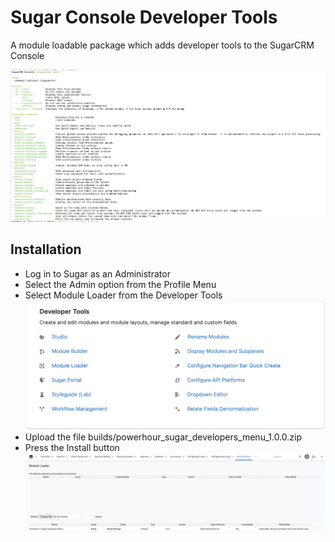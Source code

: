 # Sugar Console Developer Tools

A module loadable package which adds developer tools to the SugarCRM Console

![Sugar Developer Profile Menu](assets/images/console.png)

## Installation
* Log in to Sugar as an Administrator
* Select the Admin option from the Profile Menu
* Select Module Loader from the Developer Tools ![Module Loader from the Developer Tools](assets/images/developer_tools.png)
* Upload the file builds/powerhour_sugar_developers_menu_1.0.0.zip
* Press the Install button ![Install Button](assets/images/install_button.png)
